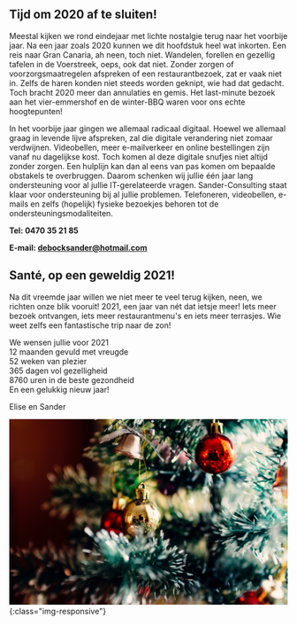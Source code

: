 ## Tijd om 2020 af te sluiten!
Meestal kijken we rond eindejaar met lichte nostalgie terug naar het voorbije jaar.
Na een jaar zoals 2020 kunnen we dit hoofdstuk heel wat inkorten.
Een reis naar Gran Canaria, ah neen, toch niet.
Wandelen, forellen en gezellig tafelen in de Voerstreek, oeps, ook dat niet.
Zonder zorgen of voorzorgsmaatregelen afspreken of een restaurantbezoek, zat er vaak niet in.
Zelfs de haren konden niet steeds worden geknipt, wie had dat gedacht.
Toch bracht 2020 meer dan annulaties en gemis.
Het last-minute bezoek aan het vier-emmershof en de winter-BBQ waren voor ons echte hoogtepunten!

In het voorbije jaar gingen we allemaal radicaal digitaal. 
Hoewel we allemaal graag in levende lijve afspreken, zal die digitale verandering niet zomaar verdwijnen.
Videobellen, meer e-mailverkeer en online bestellingen zijn vanaf nu dagelijkse kost.
Toch komen al deze digitale snufjes niet altijd zonder zorgen.
Een hulplijn kan dan al eens van pas komen om bepaalde obstakels te overbruggen.
Daarom schenken wij jullie één jaar lang ondersteuning voor al jullie IT-gerelateerde vragen.
Sander-Consulting staat klaar voor ondersteuning bij al jullie problemen.
Telefoneren, videobellen, e-mails en zelfs (hopelijk) fysieke bezoekjes behoren tot de ondersteuningsmodaliteiten.

**Tel: 0470 35 21 85**

**E-mail: debocksander@hotmail.com**

## Santé, op een geweldig 2021!

Na dit vreemde jaar willen we niet meer te veel terug kijken, neen, we richten onze blik vooruit!
2021, een jaar van nét dat ietsje meer!
Iets meer bezoek ontvangen, iets meer restaurantmenu's en iets meer terrasjes.
Wie weet zelfs een fantastische trip naar de zon!

We wensen jullie voor 2021  
12 maanden gevuld met vreugde  
52 weken van plezier  
365 dagen vol gezelligheid  
8760 uren in de beste gezondheid  
En een gelukkig nieuw jaar!

Elise en Sander

![picture](rodion-kutsaev-ySNkCkdKyTY-unsplash.jpg){:class="img-responsive"}
